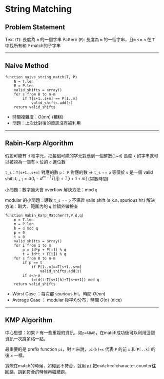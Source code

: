 # String Matching

## Problem Statement

Text (`T`): 長度為 `n` 的一個字串
Pattern (`P`): 長度為 `m` 的一個字串，且`m` <= `n`
在 `T` 中找所有和 `P` match的子字串

---

## Naive Method

```pseudocode
function naive_string_match(T, P)
	N = T.len
	M = P.len
	valid_shifts = array()
	for s from 0 to n-m
		if T[s+1..s+m] == P[1..m]
			valid_shifts.add(s)
	return valid_shifts
```

- 時間複雜度：$O(mn)$ (糟糕)
- 問題：上次比對後的資訊沒有被利用

---

## Rabin-Karp Algorithm

假設可能有 `d` 種字元，把每個可能的字元對應到一個整數(`1`~`d`)
長度 `k` 的字串就可以被視為一個有 `k` 位的 `d` 進位數

`t_s`：`T[s+1..s+m]` 對應的數
`p`： `P` 對應的數
$\Rightarrow$ `t_s` == `p` 等價於 `s` 是一個 valid shift
$t_{i+1} = d(t_i - d^{m-1}T[i]) + T[i+1+m]$ (常數時間)

小問題：數字過大會 overflow
解決方法：mod `q`

modular 的小問題：導致 `t_s` == `p` 不保證 valid shift (a.k.a. spurious hit)
解決方法：取大、範圍內的 `q` 並額外做檢查

```pseudocode
function Rabin_Karp_Matcher(T,P,d,q)
    n = T.len
    m = P.len
    h = d mod q
    p = 0
    t = 0
    valid_shifts = array()
    for i from 1 to m
        p = (d*p + P[i]) % q
        t = (d*t + T[i]) % q
    for s from 0 to n-m
        if p == t
            if P[1..m]==T[s+1..s+m]
                valid_shifts.add(s)
        if s<n-m
            t=(d(t-T[s+1]h)+T[s+m+1]) mod q
    return valid_shifts
```

- Worst Case ：每次都 spurious hit，時間 $O(mn)$
- Average Case ： modular 後平均分布，時間 $O(n)$ (nice)

---

## KMP Algorithm

中心思想：如果 `P` 有一些重複的資訊，如`p=ABAB`，在match成功後可以利用這個資訊一次跳多格一點。

最重要的是 prefix function `pi`，對 `P` 來說，`pi(k)=x` 代表 `P` 的前 `x` 和 `P[..k]` 的後 `x` 一樣。 

實際在match的時候，如碰到不符合，就用 `pi` 把matched character counter往回跳，跳到符合的時候再繼續跑。



